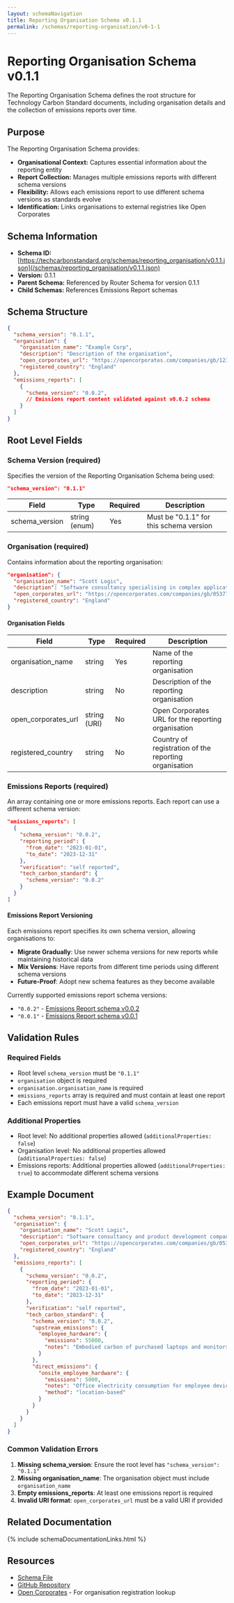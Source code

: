 ```yaml
---
layout: schemaNavigation
title: Reporting Organisation Schema v0.1.1
permalink: /schemas/reporting-organisation/v0-1-1
---
```


# Reporting Organisation Schema v0.1.1

The Reporting Organisation Schema defines the root structure for Technology Carbon Standard documents, including organisation details and the collection of emissions reports over time.

## Purpose

The Reporting Organisation Schema provides:

- **Organisational Context:** Captures essential information about the reporting entity
- **Report Collection:** Manages multiple emissions reports with different schema versions
- **Flexibility:** Allows each emissions report to use different schema versions as standards evolve
- **Identification:** Links organisations to external registries like Open Corporates


## Schema Information

- **Schema ID:** [https://techcarbonstandard.org/schemas/reporting_organisation/v0.1.1.json](/schemas/reporting_organisation/v0.1.1.json)
- **Version:** 0.1.1
- **Parent Schema:** Referenced by Router Schema for version 0.1.1
- **Child Schemas:** References Emissions Report schemas


## Schema Structure

```json
{
  "schema_version": "0.1.1",
  "organisation": {
    "organisation_name": "Example Corp",
    "description": "Description of the organisation",
    "open_corporates_url": "https://opencorporates.com/companies/gb/12345678",
    "registered_country": "England"
  },
  "emissions_reports": [
    {
      "schema_version": "0.0.2",
      // Emissions report content validated against v0.0.2 schema
    }
  ]
}
```

## Root Level Fields

### Schema Version (required)

Specifies the version of the Reporting Organisation Schema being used:

```json
"schema_version": "0.1.1"
```

| Field | Type | Required | Description |
|-------|------|----------|-------------|
| schema_version | string (enum) | Yes | Must be "0.1.1" for this schema version |


### Organisation (required)

Contains information about the reporting organisation:

```json
"organisation": {
  "organisation_name": "Scott Logic",
  "description": "Software consultancy specialising in complex applications",
  "open_corporates_url": "https://opencorporates.com/companies/gb/05377430",
  "registered_country": "England"
}
```

#### Organisation Fields

| Field | Type | Required | Description |
|-------|------|----------|-------------|
| organisation_name | string | Yes | Name of the reporting organisation |
| description | string | No | Description of the reporting organisation |
| open_corporates_url | string (URI) | No | Open Corporates URL for the reporting organisation |
| registered_country | string | No | Country of registration of the reporting organisation |

### Emissions Reports (required)

An array containing one or more emissions reports. Each report can use a different schema version:

```json
"emissions_reports": [
  {
    "schema_version": "0.0.2",
    "reporting_period": {
      "from_date": "2023-01-01",
      "to_date": "2023-12-31"
    },
    "verification": "self reported",
    "tech_carbon_standard": {
      "schema_version": "0.0.2"
    }
  }
]
```

#### Emissions Report Versioning

Each emissions report specifies its own schema version, allowing organisations to:

- **Migrate Gradually**: Use newer schema versions for new reports while maintaining historical data
- **Mix Versions**: Have reports from different time periods using different schema versions
- **Future-Proof**: Adopt new schema features as they become available

Currently supported emissions report schema versions:
- `"0.0.2"` - [Emissions Report schema v0.0.2](/schemas/emissions-report/v0-0-2)
- `"0.0.1"` - [Emissions Report schema v0.0.1](/schemas/emissions-report/v0-0-1)


## Validation Rules

### Required Fields
- Root level `schema_version` must be `"0.1.1"`
- `organisation` object is required
- `organisation.organisation_name` is required
- `emissions_reports` array is required and must contain at least one report
- Each emissions report must have a valid `schema_version`

### Additional Properties
- Root level: No additional properties allowed (`additionalProperties: false`)
- Organisation level: No additional properties allowed (`additionalProperties: false`)
- Emissions reports: Additional properties allowed (`additionalProperties: true`) to accommodate different schema versions


## Example Document

```json
{
  "schema_version": "0.1.1",
  "organisation": {
    "organisation_name": "Scott Logic",
    "description": "Software consultancy and product development company",
    "open_corporates_url": "https://opencorporates.com/companies/gb/05377430",
    "registered_country": "England"
  },
  "emissions_reports": [
    {
      "schema_version": "0.0.2",
      "reporting_period": {
        "from_date": "2023-01-01",
        "to_date": "2023-12-31"
      },
      "verification": "self reported",
      "tech_carbon_standard": {
        "schema_version": "0.0.2",
        "upstream_emissions": {
          "employee_hardware": {
            "emissions": 55000,
            "notes": "Embodied carbon of purchased laptops and monitors"
          }
        },
        "direct_emissions": {
          "onsite_employee_hardware": {
            "emissions": 5000,
            "notes": "Office electricity consumption for employee devices",
            "method": "location-based"
          }
        }
      }
    }
  ]
}
```

### Common Validation Errors

1. **Missing schema_version**: Ensure the root level has `"schema_version": "0.1.1"`
2. **Missing organisation_name**: The organisation object must include `organisation_name`
3. **Empty emissions_reports**: At least one emissions report is required
4. **Invalid URI format**: `open_corporates_url` must be a valid URI if provided

## Related Documentation

{% include schemaDocumentationLinks.html %}

## Resources
- [Schema File](https://techcarbonstandard.org/schemas/reporting_organisation/v0.1.1.json)
- [GitHub Repository](https://github.com/ScottLogic/Technology-Carbon-Standard/)
- [Open Corporates](https://opencorporates.com/) - For organisation registration lookup
